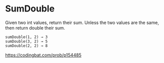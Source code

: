 # SumDouble
Given two int values, return their sum. Unless the two values are the same, then return double their sum.
```
sumDouble(1, 2) → 3
sumDouble(3, 2) → 5
sumDouble(2, 2) → 8
```
https://codingbat.com/prob/p154485